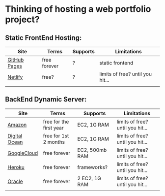 # Thinking of hosting a web portfolio project?

## Static FrontEnd Hosting:

| **Site**                                                                                                                             | **Terms**    | **Supports** | **Limitations**                  |
| ------------------------------------------------------------------------------------------------------------------------------------ | ------------ | ------------ | -------------------------------- |
| [GitHub Pages](https://pages.github.com/ 'Hosted directly from your GitHub repository. Just edit, push, and your changes are live.') | free forever | ?            | static frontend                  |
| [Netlify](https://www.netlify.com/ 'Build the sites you want with the tools you love')                                               | free?        | ?            | limits of free? until you hit... |
|                                                                                                                                      |

## BackEnd Dynamic Server:

| **Site**                                                                                                                                                                     | **Terms**               | **Supports**   | **Limitations**                  |
| ---------------------------------------------------------------------------------------------------------------------------------------------------------------------------- | ----------------------- | -------------- | -------------------------------- |
| [Amazon](https://aws.amazon.com/free/cloudcomputing 'The AWS Free Tier includes services that are always free, free for one year, and shorter-term free trials.')            | free for the first year | EC2, 1G RAM    | limits of free? until you hit... |
| [Digital Ocean](https://www.digitalocean.com/ 'The cloud is complex. We make it simple.')                                                                                    | free for 1st 2 months   | EC2, 1G RAM    | limits of free? until you hit... |
| [GoogleCloud](https://cloud.google.com/ 'Accelerate your transformation with Google Cloud Build apps faster, make smarter business decisions, and connect people anywhere.') | free forever            | EC2, 500mb RAM | limits of free? until you hit... |
| [Heroku](https://www.heroku.com/ 'Heroku is a platform as a service (PaaS) that enables developers to build, run, and operate applications entirely in the cloud.')          | free forever            | frameworks?    | limits of free? until you hit... |
| [Oracle](https://www.oracle.com/cloud/ 'The next-generation cloud designed to run any application, faster and more securely, for less.')                                     | free forever            | 2 EC2, 1G RAM  | limits of free? until you hit... |
|                                                                                                                                                                              |
